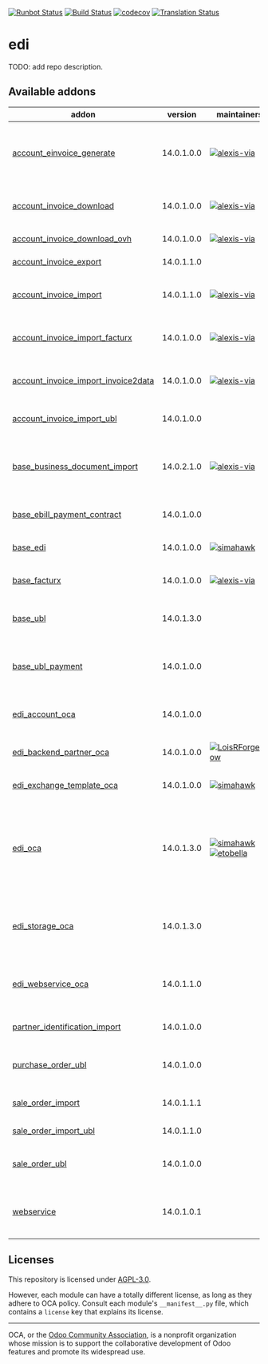 [![Runbot Status](https://runbot.odoo-community.org/runbot/badge/flat/226/14.0.svg)](https://runbot.odoo-community.org/runbot/repo/github-com-oca-edi-226)
[![Build Status](https://travis-ci.com/OCA/edi.svg?branch=14.0)](https://travis-ci.com/OCA/edi)
[![codecov](https://codecov.io/gh/OCA/edi/branch/14.0/graph/badge.svg)](https://codecov.io/gh/OCA/edi)
[![Translation Status](https://translation.odoo-community.org/widgets/edi-14-0/-/svg-badge.svg)](https://translation.odoo-community.org/engage/edi-14-0/?utm_source=widget)

<!-- /!\ do not modify above this line -->

# edi

TODO: add repo description.

<!-- /!\ do not modify below this line -->

<!-- prettier-ignore-start -->

[//]: # (addons)

Available addons
----------------
addon | version | maintainers | summary
--- | --- | --- | ---
[account_einvoice_generate](account_einvoice_generate/) | 14.0.1.0.0 | [![alexis-via](https://github.com/alexis-via.png?size=30px)](https://github.com/alexis-via) | Technical module to generate PDF invoices with embedded XML file
[account_invoice_download](account_invoice_download/) | 14.0.1.0.0 | [![alexis-via](https://github.com/alexis-via.png?size=30px)](https://github.com/alexis-via) | Auto-download supplier invoices and import them
[account_invoice_download_ovh](account_invoice_download_ovh/) | 14.0.1.0.0 | [![alexis-via](https://github.com/alexis-via.png?size=30px)](https://github.com/alexis-via) | Get OVH Invoice via the API
[account_invoice_export](account_invoice_export/) | 14.0.1.1.0 |  | Account Invoice Export
[account_invoice_import](account_invoice_import/) | 14.0.1.1.0 | [![alexis-via](https://github.com/alexis-via.png?size=30px)](https://github.com/alexis-via) | Import supplier invoices/refunds as PDF or XML files
[account_invoice_import_facturx](account_invoice_import_facturx/) | 14.0.1.0.0 | [![alexis-via](https://github.com/alexis-via.png?size=30px)](https://github.com/alexis-via) | Import Factur-X/ZUGFeRD supplier invoices/refunds
[account_invoice_import_invoice2data](account_invoice_import_invoice2data/) | 14.0.1.0.0 | [![alexis-via](https://github.com/alexis-via.png?size=30px)](https://github.com/alexis-via) | Import supplier invoices using the invoice2data lib
[account_invoice_import_ubl](account_invoice_import_ubl/) | 14.0.1.0.0 |  | Import UBL XML supplier invoices/refunds
[base_business_document_import](base_business_document_import/) | 14.0.2.1.0 | [![alexis-via](https://github.com/alexis-via.png?size=30px)](https://github.com/alexis-via) | Provides technical tools to import sale orders or supplier invoices
[base_ebill_payment_contract](base_ebill_payment_contract/) | 14.0.1.0.0 |  | Base for managing e-billing contracts
[base_edi](base_edi/) | 14.0.1.0.0 | [![simahawk](https://github.com/simahawk.png?size=30px)](https://github.com/simahawk) | Base module to aggregate EDI features.
[base_facturx](base_facturx/) | 14.0.1.0.0 | [![alexis-via](https://github.com/alexis-via.png?size=30px)](https://github.com/alexis-via) | Base module for Factur-X/ZUGFeRD
[base_ubl](base_ubl/) | 14.0.1.3.0 |  | Base module for Universal Business Language (UBL)
[base_ubl_payment](base_ubl_payment/) | 14.0.1.0.0 |  | Payment-related code for Universal Business Language (UBL)
[edi_account_oca](edi_account_oca/) | 14.0.1.0.0 |  | Define EDI Configuration for Account Moves
[edi_backend_partner_oca](edi_backend_partner_oca/) | 14.0.1.0.0 | [![LoisRForgeFlow](https://github.com/LoisRForgeFlow.png?size=30px)](https://github.com/LoisRForgeFlow) | add the a partner field in EDI backend
[edi_exchange_template_oca](edi_exchange_template_oca/) | 14.0.1.0.0 | [![simahawk](https://github.com/simahawk.png?size=30px)](https://github.com/simahawk) | Allows definition of exchanges via templates.
[edi_oca](edi_oca/) | 14.0.1.3.0 | [![simahawk](https://github.com/simahawk.png?size=30px)](https://github.com/simahawk) [![etobella](https://github.com/etobella.png?size=30px)](https://github.com/etobella) | Define backends, exchange types, exchange records, basic automation and views for handling EDI exchanges.
[edi_storage_oca](edi_storage_oca/) | 14.0.1.3.0 |  | Base module to allow exchanging files via storage backend (eg: SFTP).
[edi_webservice_oca](edi_webservice_oca/) | 14.0.1.1.0 |  | Defines webservice integration from EDI Exchange records
[partner_identification_import](partner_identification_import/) | 14.0.1.0.0 |  | Provides partner matching on extra ID
[purchase_order_ubl](purchase_order_ubl/) | 14.0.1.0.0 |  | Embed UBL XML file inside the PDF purchase order
[sale_order_import](sale_order_import/) | 14.0.1.1.1 |  | Import RFQ or sale orders from files
[sale_order_import_ubl](sale_order_import_ubl/) | 14.0.1.1.0 |  | Import UBL XML sale order files
[sale_order_ubl](sale_order_ubl/) | 14.0.1.0.0 |  | Embed UBL XML file inside the PDF quotation
[webservice](webservice/) | 14.0.1.0.1 |  | Defines webservice abstract definition to be used generally

[//]: # (end addons)

<!-- prettier-ignore-end -->

## Licenses

This repository is licensed under [AGPL-3.0](LICENSE).

However, each module can have a totally different license, as long as they adhere to OCA
policy. Consult each module's `__manifest__.py` file, which contains a `license` key
that explains its license.

----

OCA, or the [Odoo Community Association](http://odoo-community.org/), is a nonprofit
organization whose mission is to support the collaborative development of Odoo features
and promote its widespread use.
